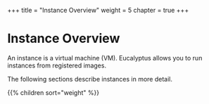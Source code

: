+++
title = "Instance Overview"
weight = 5
chapter = true
+++


# Instance Overview
An instance is a virtual machine (VM). Eucalyptus allows you to run instances from registered images.

The following sections describe instances in more detail. 

{{% children sort="weight" %}}
